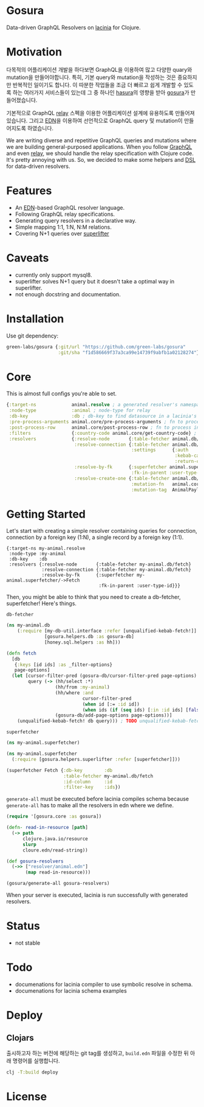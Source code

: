 # Gosura
Data-driven GraphQL Resolvers on [lacinia](https://github.com/walmartlabs/lacinia) for Clojure.

# Motivation
다목적의 어플리케이션 개발을 하다보면 GraphQL을 이용하여 많고 다양한 quary와 mutation을 만들어야합니다. 특히, 기본 query와 mutation을 작성하는 것은 중요하지만 반복적인 일이기도 합니다. 이 따분한 작업들을 조금 더 빠르고 쉽게 개발할 수 있도록 하는 여러가지 서비스들이 있는데 그 중 하나인 [hasura](https://hasura.io/)의 영향을 받아 [gosura](https://github.com/green-labs/gosura)가 만들어졌습니다.

기본적으로 GraphQL [relay](https://relay.dev/) 스펙을 이용한 어플리케이션 설계에 유용하도록 만들어져있습니다. 그리고 [EDN](https://github.com/edn-format/edn)을 이용하여 선언적으로 GraphQL query 및 mutation이 만들어지도록 하였습니다.

We are writing diverse and repetitive GraphQL queries and mutations where we are building general-purposed applications. When you follow [GraphQL](https://graphql.org/) and even [relay](https://relay.dev/), we should handle the relay specification with Clojure code. It's pretty annoying with us. So, we decided to make some helpers and [DSL](https://en.wikipedia.org/wiki/Domain-specific_language) for data-driven resolvers.

# Features
- An [EDN](https://github.com/edn-format/edn)-based GraphQL resolver language.
- Following GraphQL relay specifications.
- Generating query resolvers in a declarative way.
- Simple mapping 1:1, 1:N, N:M relations.
- Covering N+1 queries over [superlifter](https://github.com/oliyh/superlifter)

# Caveats
- currently only support mysql8.
- superlifter solves N+1 query but it doesn't take a optimal way in superlifter.
- not enough docstring and documentation.

# Installation
Use git dependency:
```clojure
green-labs/gosura {:git/url "https://github.com/green-labs/gosura"
                   :git/sha "f1d586669f37a3ca99e14739f9abfb1a02128274"}
```

# Core
This is almost full configs you're able to set.
```clojure
{:target-ns             animal.resolve ; a generated resolver's namespace
 :node-type             :animal ; node-type for relay
 :db-key                :db ; db-key to find datasource in a lacinia's context
 :pre-process-arguments animal.core/pre-process-arguments ; fn to process in args
 :post-process-row      animal.core/post-process-row ; fn to process in a result
 :filters               {:country-code animal.core/get-country-code} ; filters for additional filter opts for query
 :resolvers             {:resolve-node       {:table-fetcher animal.db/fetch} ; table fetcher for queries
                         :resolve-connection {:table-fetcher animal.db/fetch
                                              :settings      {:auth               animal.core/auth ; set for authentification and authorization.
                                                              :kebab-case?        true ; opts ; transform args into kebeb-case. A default is true.
                                                              :return-camel-case? true}} ; opts ; transform results into camelCase. A default value is true.
                         :resolve-by-fk      {:superfetcher animal.superfetcher/->Fetch ; superfetcher for superlifter
                                              :fk-in-parent :user-type-id}
                         :resolve-create-one {:table-fetcher animal.db/fetch
                                              :mutation-fn   animal.core/create-one 
                                              :mutation-tag  AnimalPayload}}}
```

# Getting Started
Let's start with creating a simple resolver containing queries for connection, connection by a foreign key (1:N), a single record by a foreign key (1:1).
```edn
{:target-ns my-animal.resolve
 :node-type :my-animal
 :db-key    :db
 :resolvers {:resolve-node       {:table-fetcher my-animal.db/fetch}
             :resolve-connection {:table-fetcher my-animal.db/fetch}
             :resolve-by-fk      {:superfetcher my-animal.superfetcher/->Fetch
                                  :fk-in-parent :user-type-id}}}

```

Then, you might be able to think that you need to create a db-fetcher, superfetcher!
Here's things.

`db-fetcher`
```clojure
(ns my-animal.db
    (:require [my-db-util.interface :refer [unqualified-kebab-fetch!]]
              [gosura.helpers.db :as gosura-db]
              [honey.sql.helpers :as hh]))

(defn fetch
  [db
   {:keys [id ids] :as _filter-options}
   page-options]
  (let [cursor-filter-pred (gosura-db/cursor-filter-pred page-options)
        query (-> (hh/select :*)
                  (hh/from :my-animal)
                  (hh/where :and
                            cursor-filter-pred
                            (when id [:= :id id])
                            (when ids (if (seq ids) [:in :id ids] [false])))
                  (gosura-db/add-page-options page-options))]
    (unqualified-kebab-fetch! db query))) ; TODO unqualified-kebab-fetch! will be in gosura?
```

`superfetcher`
```clojure
(ns my-animal.superfetcher)

(ns my-animal.superfetcher
  (:require [gosura.helpers.superlifter :refer [superfetcher]]))

(superfetcher Fetch {:db-key        :db
                     :table-fetcher my-animal.db/fetch
                     :id-column     :id
                     :filter-key    :ids})
```

`generate-all` must be executed before lacinia compiles schema because `generate-all` has to make all the resolvers in edn where we define.
```clojure
(require '[gosura.core :as gosura])

(defn- read-in-resource [path]
  (-> path
      clojure.java.io/resource
      slurp
      cloure.edn/read-string))

(def gosura-resolvers
  (->> ["resolver/animal.edn"]
       (map read-in-resource)))

(gosura/generate-all gosura-resolvers)
```

When your server is executed, lacinia is run successfully with generated resolvers.

# Status
- not stable

# Todo
- documenations for lacinia compiler to use symbolic resolve in schema.
- documenations for lacinia schema examples

# Deploy
## Clojars

출시하고자 하는 버전에 해당하는 git tag를 생성하고, `build.edn` 파일을 수정한 뒤 아래 명령어를 실행합니다.

```bash
clj -T:build deploy
```

# License
